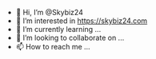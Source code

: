 - 👋 Hi, I’m @Skybiz24
- 👀 I’m interested in https://skybiz24.com
- 🌱 I’m currently learning ...
- 💞️ I’m looking to collaborate on ...
- 📫 How to reach me ...

<!---
Skybiz24/Skybiz24 is a ✨ special ✨ repository because its `README.md` (this file) appears on your GitHub profile.
You can click the Preview link to take a look at your changes.
--->
